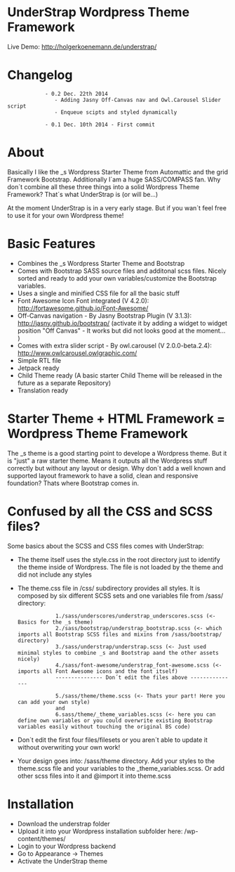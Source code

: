UnderStrap Wordpress Theme Framework
===

Live Demo: http://holgerkoenemann.de/understrap/

Changelog
=
                - 0.2 Dec. 22th 2014
                   - Adding Jasny Off-Canvas nav and Owl.Carousel Slider script
                   - Enqueue scipts and styled dynamically
                                   
                - 0.1 Dec. 10th 2014 - First commit

About
=
Basically I like the _s Wordpress Starter Theme from Automattic and the grid Framework Bootstrap. Additionally I´am a huge SASS/COMPASS fan. Why don´t combine all these three things into a solid Wordpress Theme Framework?
That´s what UnderStrap is (or will be...)

At the moment UnderStrap is in a very early stage. But if you wan´t feel free to use it for your own Wordpress theme!

Basic Features
=
- Combines the _s Wordpress Starter Theme and Bootstrap
- Comes with Bootstrap SASS source files and additonal scss files. Nicely sorted and ready to add your own variables/customize the Bootstrap variables.
- Uses a single and minified CSS file for all the basic stuff
- Font Awesome Icon Font integrated (V 4.2.0): http://fortawesome.github.io/Font-Awesome/
- Off-Canvas navigation - By Jasny Bootstrap Plugin (V 3.1.3): http://jasny.github.io/bootstrap/
(activate it by adding a widget to widget position "Off Canvas" - It works but did not looks good at the moment... )
- Comes with extra slider script - By owl.carousel (V 2.0.0-beta.2.4): http://www.owlcarousel.owlgraphic.com/
- Simple RTL file
- Jetpack ready
- Child Theme ready (A basic starter Child Theme will be released in the future as a separate Repository)
- Translation ready

Starter Theme + HTML Framework = Wordpress Theme Framework
=
The _s theme is a good starting point to develope a Wordpress theme. But it is "just" a raw starter theme. Means it outputs all the Wordpress stuff correctly but without any layout or design.
Why don´t add a well known and supported layout framework to have a solid, clean and responsive foundation? Thats where Bootstrap comes in.

Confused by all the CSS and SCSS files?
=
Some basics about the SCSS and CSS files comes with UnderStrap:
- The theme itself uses the style.css in the root directory just to identify the theme inside of Wordpress. The file is not loaded by the theme and did not include any styles
- The theme.css file in /css/ subdirectory provides all styles. It is composed by six different SCSS sets and one variables file from /sass/ directory:

                  1./sass/underscores/understrap_underscores.scss (<- Basics for the _s theme)
                  2./sass/bootstrap/understrap_bootstrap.scss (<- which imports all Bootstrap SCSS files and mixins from /sass/bootstrap/ directory)
                  3./sass/understrap/understrap.scss (<- Just used minimal styles to combine _s and Bootstrap aand the other assets nicely)
                  4./sass/font-awesome/understrap_font-awesome.scss (<-imports all Font Awesome icons and the font itself)
                  --------------- Don´t edit the files above --------------- 
                  
                  5./sass/theme/theme.scss (<- Thats your part! Here you can add your own style) 
                  and
                  6.sass/theme/_theme_variables.scss (<- here you can define own variables or you could overwrite existing Bootstrap variables easily without touching the original BS code)

- Don´t edit the first four files/filesets or you aren´t able to update it without overwriting your own work!
- Your design goes into: /sass/theme directory. Add your styles to the theme.scss file and your variables to the _theme_variables.scss. Or add other scss files into it and @import it into theme.scss

Installation
=
- Download the understrap folder
- Upload it into your Wordpress installation subfolder here: /wp-content/themes/
- Login to your Wordpress backend 
- Go to Appearance -> Themes
- Activate the UnderStrap theme
